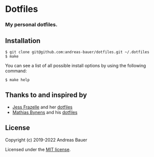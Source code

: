 # Dotfiles
### My personal dotfiles.

## Installation

```console
$ git clone git@github.com:andreas-bauer/dotfiles.git ~/.dotfiles
$ make
```

You can see a list of all possible install options by using the following command:

```console
$ make help
```

## Thanks to and inspired by
* [Jess Frazelle](https://blog.jessfraz.com/) and her [dotfiles](https://github.com/jessfraz/dotfiles)
* [Mathias Bynens](https://mathiasbynens.be/) and his [dotfiles](https://github.com/mathiasbynens/dotfiles)

## License

Copyright (c) 2019-2022 Andreas Bauer

Licensed under the [MIT license](LICENSE).

